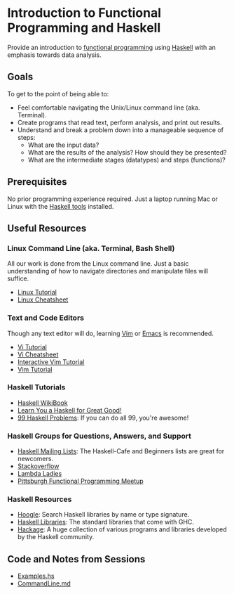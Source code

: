 # Introduction to Functional Programming and Haskell

Provide an introduction to
[functional programming](https://en.wikipedia.org/wiki/Functional_programming)
using [Haskell](http://haskell.org/) with an emphasis towards data analysis.

## Goals

To get to the point of being able to:

* Feel comfortable navigating the Unix/Linux command line (aka. Terminal).
* Create programs that read text, perform analysis, and print out results.
* Understand and break a problem down into a manageable sequence of steps:
  * What are the input data?
  * What are the results of the analysis?  How should they be presented?
  * What are the intermediate stages (datatypes) and steps (functions)?


## Prerequisites

No prior programming experience required.
Just a laptop running Mac or Linux with the [Haskell tools](http://www.haskell.org/downloads) installed.

## Useful Resources

### Linux Command Line (aka. Terminal, Bash Shell)

All our work is done from the Linux command line.  Just a basic understanding of 
how to navigate directories and manipulate files will suffice.

* [Linux Tutorial](http://ryanstutorials.net/linuxtutorial/)
* [Linux Cheatsheet](http://ryanstutorials.net/linuxtutorial/cheatsheet.php)

### Text and Code Editors

Though any text editor will do, learning [Vim](http://www.vim.org/) or [Emacs](https://www.gnu.org/software/emacs/)
is recommended.

* [Vi Tutorial](http://ryanstutorials.net/linuxtutorial/vi.php)
* [Vi Cheatsheet](http://ryanstutorials.net/linuxtutorial/cheatsheetvi.php)
* [Interactive Vim Tutorial](http://www.openvim.com/)
* [Vim Tutorial](https://danielmiessler.com/study/vim/)

### Haskell Tutorials

* [Haskell WikiBook](https://en.wikibooks.org/wiki/Haskell)
* [Learn You a Haskell for Great Good!](http://learnyouahaskell.com/)
* [99 Haskell Problems](https://wiki.haskell.org/H-99:_Ninety-Nine_Haskell_Problems): If you can do all 99, you're awesome!

### Haskell Groups for Questions, Answers, and Support

* [Haskell Mailing Lists](https://www.haskell.org/haskellwiki/Mailing_lists): The Haskell-Cafe and Beginners lists are great for newcomers.
* [Stackoverflow](http://stackoverflow.com/questions/tagged?tagnames=haskell)
* [Lambda Ladies](http://www.lambdaladies.com/)
* [Pittsburgh Functional Programming Meetup](http://www.meetup.com/Pittsburgh-Functional-Programming-Meetup/)

### Haskell Resources

* [Hoogle](https://www.haskell.org/hoogle/): Search Haskell libraries by name or type signature.
* [Haskell Libraries](https://downloads.haskell.org/~ghc/latest/docs/html/libraries/index.html): The standard libraries that come with GHC.
* [Hackage](http://hackage.haskell.org/): A huge collection of various programs and libraries developed by the Haskell community.

## Code and Notes from Sessions

* [Examples.hs](https://github.com/tomahawkins/fp-intro/blob/master/Examples.hs)
* [CommandLine.md](https://github.com/tomahawkins/fp-intro/blob/master/CommandLine.md)

